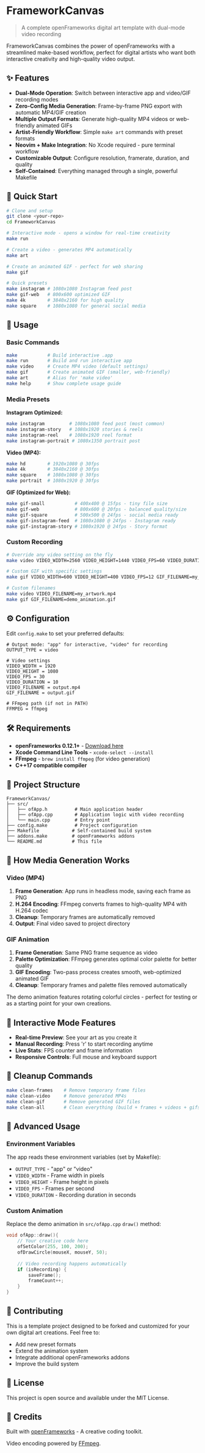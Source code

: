# FrameworkCanvas

> A complete openFrameworks digital art template with dual-mode video recording

FrameworkCanvas combines the power of openFrameworks with a streamlined make-based workflow, perfect for digital artists who want both interactive creativity and high-quality video output.

## ✨ Features

- **Dual-Mode Operation**: Switch between interactive app and video/GIF recording modes
- **Zero-Config Media Generation**: Frame-by-frame PNG export with automatic MP4/GIF creation
- **Multiple Output Formats**: Generate high-quality MP4 videos or web-friendly animated GIFs
- **Artist-Friendly Workflow**: Simple `make art` commands with preset formats
- **Neovim + Make Integration**: No Xcode required - pure terminal workflow
- **Customizable Output**: Configure resolution, framerate, duration, and quality
- **Self-Contained**: Everything managed through a single, powerful Makefile

## 🚀 Quick Start

```bash
# Clone and setup
git clone <your-repo>
cd FrameworkCanvas

# Interactive mode - opens a window for real-time creativity
make run

# Create a video - generates MP4 automatically
make art

# Create an animated GIF - perfect for web sharing
make gif

# Quick presets
make instagram # 1080x1080 Instagram feed post
make gif-web   # 800x600 optimized GIF  
make 4k        # 3840x2160 for high quality
make square    # 1080x1080 for general social media
```

## 🎨 Usage

### Basic Commands

```bash
make           # Build interactive .app
make run       # Build and run interactive app  
make video     # Create MP4 video (default settings)
make gif       # Create animated GIF (smaller, web-friendly)
make art       # Alias for 'make video'
make help      # Show complete usage guide
```

### Media Presets

**Instagram Optimized:**
```bash
make instagram         # 1080x1080 feed post (most common)
make instagram-story   # 1080x1920 stories & reels
make instagram-reel    # 1080x1920 reel format  
make instagram-portrait # 1080x1350 portrait post
```

**Video (MP4):**
```bash
make hd        # 1920x1080 @ 30fps
make 4k        # 3840x2160 @ 30fps  
make square    # 1080x1080 @ 30fps
make portrait  # 1080x1920 @ 30fps
```

**GIF (Optimized for Web):**
```bash
make gif-small           # 400x400 @ 15fps - tiny file size
make gif-web             # 800x600 @ 20fps - balanced quality/size
make gif-square          # 500x500 @ 24fps - social media ready
make gif-instagram-feed  # 1080x1080 @ 24fps - Instagram ready
make gif-instagram-story # 1080x1920 @ 24fps - Story format
```

### Custom Recording

```bash
# Override any video setting on the fly
make video VIDEO_WIDTH=2560 VIDEO_HEIGHT=1440 VIDEO_FPS=60 VIDEO_DURATION=15

# Custom GIF with specific settings
make gif VIDEO_WIDTH=600 VIDEO_HEIGHT=400 VIDEO_FPS=12 GIF_FILENAME=my_art.gif

# Custom filenames
make video VIDEO_FILENAME=my_artwork.mp4
make gif GIF_FILENAME=demo_animation.gif
```

## ⚙️ Configuration

Edit `config.make` to set your preferred defaults:

```make
# Output mode: "app" for interactive, "video" for recording
OUTPUT_TYPE = video

# Video settings
VIDEO_WIDTH = 1920
VIDEO_HEIGHT = 1080  
VIDEO_FPS = 30
VIDEO_DURATION = 10
VIDEO_FILENAME = output.mp4
GIF_FILENAME = output.gif

# FFmpeg path (if not in PATH)  
FFMPEG = ffmpeg
```

## 🛠️ Requirements

- **openFrameworks 0.12.1+** - [Download here](https://openframeworks.cc/download/)
- **Xcode Command Line Tools** - `xcode-select --install`
- **FFmpeg** - `brew install ffmpeg` (for video generation)
- **C++17 compatible compiler**

## 📁 Project Structure

```
FrameworkCanvas/
├── src/
│   ├── ofApp.h          # Main application header
│   ├── ofApp.cpp        # Application logic with video recording
│   └── main.cpp         # Entry point
├── config.make          # Project configuration
├── Makefile            # Self-contained build system
├── addons.make         # openFrameworks addons
└── README.md           # This file
```

## 🎥 How Media Generation Works

### Video (MP4)
1. **Frame Generation**: App runs in headless mode, saving each frame as PNG
2. **H.264 Encoding**: FFmpeg converts frames to high-quality MP4 with H.264 codec
3. **Cleanup**: Temporary frames are automatically removed
4. **Output**: Final video saved to project directory

### GIF Animation  
1. **Frame Generation**: Same PNG frame sequence as video
2. **Palette Optimization**: FFmpeg generates optimal color palette for better quality
3. **GIF Encoding**: Two-pass process creates smooth, web-optimized animated GIF
4. **Cleanup**: Temporary frames and palette files removed automatically

The demo animation features rotating colorful circles - perfect for testing or as a starting point for your own creations.

## 🎯 Interactive Mode Features

- **Real-time Preview**: See your art as you create it
- **Manual Recording**: Press 'r' to start recording anytime
- **Live Stats**: FPS counter and frame information
- **Responsive Controls**: Full mouse and keyboard support

## 🧹 Cleanup Commands

```bash
make clean-frames    # Remove temporary frame files
make clean-video     # Remove generated MP4s
make clean-gif       # Remove generated GIF files
make clean-all       # Clean everything (build + frames + videos + gifs)
```

## 🔧 Advanced Usage

### Environment Variables

The app reads these environment variables (set by Makefile):

- `OUTPUT_TYPE` - "app" or "video"
- `VIDEO_WIDTH` - Frame width in pixels
- `VIDEO_HEIGHT` - Frame height in pixels  
- `VIDEO_FPS` - Frames per second
- `VIDEO_DURATION` - Recording duration in seconds

### Custom Animation

Replace the demo animation in `src/ofApp.cpp` `draw()` method:

```cpp
void ofApp::draw(){
    // Your creative code here
    ofSetColor(255, 100, 200);
    ofDrawCircle(mouseX, mouseY, 50);
    
    // Video recording happens automatically
    if (isRecording) {
        saveFrame();
        frameCount++;
    }
}
```

## 🤝 Contributing

This is a template project designed to be forked and customized for your own digital art creations. Feel free to:

- Add new preset formats
- Extend the animation system
- Integrate additional openFrameworks addons
- Improve the build system

## 📄 License

This project is open source and available under the MIT License.

## 🙏 Credits

Built with [openFrameworks](https://openframeworks.cc/) - A creative coding toolkit.

Video encoding powered by [FFmpeg](https://ffmpeg.org/).